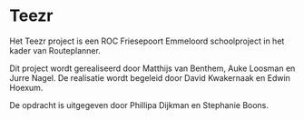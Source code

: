 # Teezr

Het Teezr project is een ROC Friesepoort Emmeloord schoolproject in het kader van Routeplanner.

Dit project wordt gerealiseerd door Matthijs van Benthem, Auke Loosman en Jurre Nagel.
De realisatie wordt begeleid door David Kwakernaak en Edwin Hoexum.

De opdracht is uitgegeven door Phillipa Dijkman en Stephanie Boons.

